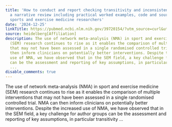 ```yaml
---
title: 'How to conduct and report checking transitivity and inconsistency in network-meta-analysis:
  a narrative review including practical worked examples, code and source data for
  sports and exercise medicine researchers'
date: '2024-12-25'
linkTitle: https://pubmed.ncbi.nlm.nih.gov/39720154/?utm_source=curl&utm_medium=rss&utm_campaign=pubmed-2&utm_content=1FakS-2QOkCT8HsMOQP1bCRQ4YzyumYOmxmF0moLsQ3dFB1E9V&fc=20220326224207&ff=20241225170611&v=2.18.0.post9+e462414
source: heidelberg[Affiliation]
description: The use of network meta-analysis (NMA) in sport and exercise medicine
  (SEM) research continues to rise as it enables the comparison of multiple interventions
  that may not have been assessed in a single randomised controlled trial. NMA can
  then inform clinicians on potentially better interventions. Despite the increased
  use of NMA, we have observed that in the SEM field, a key challenge for author groups
  can be the assessment and reporting of key assumptions, in particular transitivity
  ...
disable_comments: true
---
```

The use of network meta-analysis (NMA) in sport and exercise medicine (SEM) research continues to rise as it enables the comparison of multiple interventions that may not have been assessed in a single randomised controlled trial. NMA can then inform clinicians on potentially better interventions. Despite the increased use of NMA, we have observed that in the SEM field, a key challenge for author groups can be the assessment and reporting of key assumptions, in particular transitivity ...